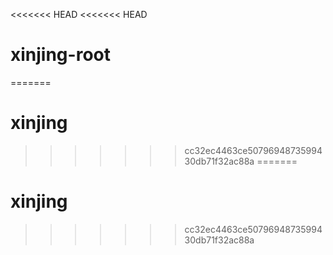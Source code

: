 <<<<<<< HEAD
<<<<<<< HEAD
# xinjing-root
=======
# xinjing
>>>>>>> cc32ec4463ce5079694873599430db71f32ac88a
=======
# xinjing
>>>>>>> cc32ec4463ce5079694873599430db71f32ac88a
